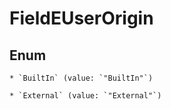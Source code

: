 
# FieldEUserOrigin

## Enum


    * `BuiltIn` (value: `"BuiltIn"`)

    * `External` (value: `"External"`)



